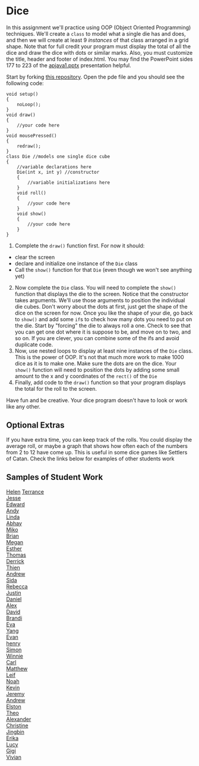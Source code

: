 Dice
====

In this assignment we'll practice using OOP (Object Oriented Programming) techniques. We'll create a `class` to model what a single die has and does, and then we will create at least 9 *instances* of that class arranged in a grid shape. Note that for full credit your program must display the total of all the dice and draw the dice with dots or similar marks. Also, you must customize the title, header and footer of index.html. You may find the PowerPoint sides 177 to 223 of the [apjava1.pptx](https://drive.google.com/open?id=0Bz2ZkT6qWPYTVkF4Q19aZ3dfdk0) presentation helpful.

Start by forking [this repository](https://github.com/LowellSampleClass/). Open the pde file and you should see the following code:

	void setup()
	{
	    noLoop();
	}
	void draw()
	{
	    //your code here
	}
	void mousePressed()
	{
	    redraw();
	}
	class Die //models one single dice cube
	{
	    //variable declarations here
	    Die(int x, int y) //constructor
	    {
	        //variable initializations here
	    }
	    void roll()
	    {
	        //your code here
	    }
	    void show()
	    {
	        //your code here
	    }
	}


1. Complete the `draw()` function first. For now it should:  
  - clear the screen
  - declare and initialize one instance of the `Die` class
  - Call the `show()` function for that `Die` (even though we won't see anything yet)
2. Now complete the `Die` class. You will need to complete the `show()` function that displays the die to the screen. Notice that the constructor takes arguments. We'll use those arguments to position the individual die cubes. Don't worry about the dots at first, just get the shape of the dice on the screen for now. Once you like the shape of your die, go back to `show()` and add some `if`s to check how many dots you need to put on the die. Start by "forcing" the die to always roll a one. Check to see that you can get one dot where it is suppose to be, and move on to two, and so on. If you are clever, you can combine some of the ifs and avoid duplicate code. 
3. Now, use nested loops to display at least nine instances of the `Die` class. This is the power of OOP. It's not that much more work to make 1000 dice as it is to make one. Make sure the dots are on the dice. Your `show()` function will need to position the dots by adding some small amount to the x and y coordinates of the `rect()` of the `Die`
4. Finally, add code to the `draw()` function so that your program displays the total for the roll to the screen.  

Have fun and be creative. Your dice program doesn't have to look or work like any other.  

Optional Extras
---------------

If you have extra time, you can keep track of the rolls. You could display the average roll, or maybe a graph that shows how often each of the numbers from 2 to 12 have come up. This is useful in some dice games like Settlers of Catan. Check the links below for examples of other students work

Samples of Student Work
-----------------------
[Helen](http://hezhang2.github.io/Dice/) 
[Terrance](http://auxoworks.github.io/Dice/)  
[Jesse](http://jessew927.github.io/Dice/)  
[Edward](http://edyuen.github.io/Dice/)  
[Andy](http://huangandy54.github.io/Dice/)  
[Linda](http://wanglindal.github.io/Dice/)  
[Abhay](http://negiabhay98.github.io/Dice/)  
[Miko](http://mikolajkrajewski.github.io/Dice/)  
[Brian](http://btx123.github.io/Dice/)  
[Megan](http://meegee98.github.io/Dice/)  
[Esther](http://elam2016.github.io/Dice/)  
[Thomas](http://leechak.github.io/Dice/)  
[Derrick](http://pepe-roni.github.io/Dice/)  
[Thien](http://thtran1.github.io/Dice/)  
[Andrew](http://andrewtheo.github.io/Dice/)  
[Sida](http://sidaqin.github.io/Dice/)  
[Rebecca](http://rebeckur.github.io/Dice/)  
[Justin](http://theotherjustin.github.io/Dice/)  
[Daniel](http://donutdaniel.github.io/Dice/)  
[Alex](http://alexlo1.github.io/Dice/)  
[David](http://unuse45.github.io/Dice/)  
[Brandi](http://brw1221.github.io/Dice/)  
[Eva](http://caieva21.github.io/Dice/)  
[Yang](http://giangd.github.io/Dice/)  
[Evan](http://evhuang.github.io/Dice/)  
[henry](http://usaruner.github.io/Dice/)  
[Simon](http://omgitssimon.github.io/Dice/)  
[Winnie](http://winnie3269.github.io/Dice/)  
[Carl](http://cahouweling.github.io/Dice/)  
[Matthew](http://yeahmatts.github.io/Dice/)  
[Leif](http://leifmorgan.github.io/Dice/)  
[Noah](http://noahzpepper.github.io/Dice/)  
[Kevin](http://oohklim.github.io/Dice/)  
[Jeremy](http://gitrektapcs.github.io/Dice/)  
[Andrew](http://frostytimp.github.io/Dice/)  
[Elston](http://458elma.github.io/Dice/)  
[Theo](http://awesomestickman.github.io/Dice/)  
[Alexander](http://alzhu1.github.io/Dice/)  
[Christine](http://christinechao.github.io/Dice/)     
[Jingbin](http://ben441318936.github.io/Dice/)  
[Erika](http://bekutaa.github.io/Dice/)  
[Lucy](http://luchen825.github.io/Dice/)  
[Gigi](http://gigibyte327.github.io/Dice/)  
[Vivian](http://vivianlam.github.io/Dice/)
